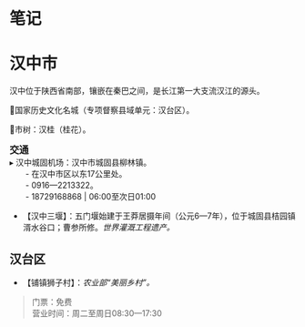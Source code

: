 # 笔记
# 汉中市  
汉中位于陕西省南部，镶嵌在秦巴之间，是长江第一大支流汉江的源头。  
  
🚩国家历史文化名城（专项督察县域单元：汉台区）。  
  
🌳市树：汉桂（桂花）。  

<big>**交通**</big>  
▸ 汉中城固机场：汉中市城固县柳林镇。  
　　- 在汉中市区以东17公里处。  
　　- 0916—2213322。  
　　- 18729168868 | 06:00至次日01:00  
* 【汉中三堰】：五门堰始建于王莽居摄年间（公元6—7年），位于城固县桔园镇湑水谷口；曹参所修。*世界灌溉工程遗产。*  
  
## 汉台区  
* 【铺镇狮子村】：*农业部“美丽乡村”。*  
> 门票：免费  
> 营业时间：周二至周日08:30—17:30  